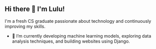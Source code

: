 ## Hi there 👋 I'm Lulu!

I'm a fresh CS graduate passionate about technology and continuously improving my skills.

- 🔭 I’m currently developing machine learning models, exploring data analysis techniques, and building websites using Django.

<!--
**Lu671/Lu671** is a ✨ _special_ ✨ repository because its `README.md` (this file) appears on your GitHub profile.

Here are some ideas to get you started:

- 🔭 I’m currently working on ...
- 🌱 I’m currently learning ...
- 👯 I’m looking to collaborate on ...
- 🤔 I’m looking for help with ...
- 💬 Ask me about ...
- 📫 How to reach me: ...
- 😄 Pronouns: ...
- ⚡ Fun fact: ...
-->
